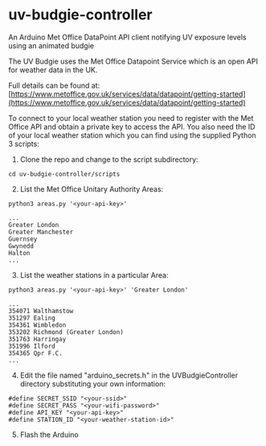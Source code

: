 # uv-budgie-controller
An Arduino Met Office DataPoint API client notifying UV exposure levels using an animated budgie

The UV Budgie uses the Met Office Datapoint Service which is an open API for weather data in the UK.

Full details can be found at:
[https://www.metoffice.gov.uk/services/data/datapoint/getting-started](https://www.metoffice.gov.uk/services/data/datapoint/getting-started)

To connect to your local weather station you need to register with the Met Office API and obtain a private key to access the API. You also need the ID of your local weather station which you can find using the supplied Python 3 scripts:

1. Clone the repo and change to the script subdirectory:
```
cd uv-budgie-controller/scripts
```
2. List the Met Office Unitary Authority Areas:
```
python3 areas.py '<your-api-key>'

...
Greater London
Greater Manchester
Guernsey
Gwynedd
Halton
...
```
3. List the weather stations in a particular Area:
```
python3 areas.py '<your-api-key>' 'Greater London'

...
354071 Walthamstow
351297 Ealing
354361 Wimbledon
353202 Richmond (Greater London)
351763 Harringay
351996 Ilford
354365 Qpr F.C.
...
```
4. Edit the file named "arduino_secrets.h" in the UVBudgieController directory substituting your own information:
```
#define SECRET_SSID "<your-ssid>"
#define SECRET_PASS "<your-wifi-password>"
#define API_KEY "<your-api-key>"
#define STATION_ID "<your-weather-station-id>"
```
5. Flash the Arduino
